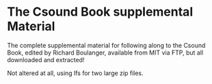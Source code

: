 # The Csound Book supplemental Material

The complete supplemental material for following along to the Csound Book, edited by Richard Boulanger, available from MIT via FTP, but all downloaded and extracted!

Not altered at all, using lfs for two large zip files.
